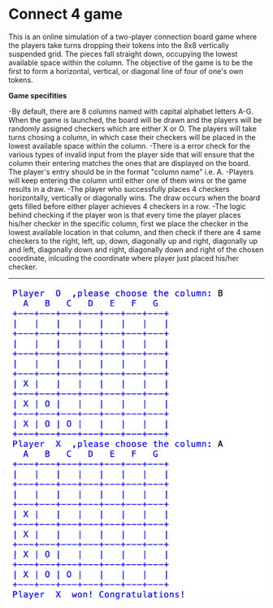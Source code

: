 # Connect 4 game

This is an online simulation of a two-player connection board game where the players take turns dropping their tokens into the 8x8 vertically suspended grid. The pieces fall straight down, occupying the lowest available space within the column. The objective of the game is to be the first to form a horizontal, vertical, or diagonal line of four of one's own tokens.

**Game specifities**

-By default, there are 8 columns named with capital alphabet letters A-G. When the game is launched, the board will be drawn and the players will be randomly assigned checkers which are either X or O. The players will take turns chosing a column, in which case their checkers will be placed in the lowest available space within the column. 
-There is a error check for the various types of invalid input from the player side that will ensure that the column their entering matches the ones that are displayed on the board. The player's entry should be in the format "column name" i.e. A.
-Players will keep entering the column until either one of them wins or the game results in a draw.
-The player who successfully places 4 checkers horizontally, vertically or diagonally wins. The draw occurs when the board gets filled before either player achieves 4 checkers in a row.
-The logic behind checking if the player won is that every time the player places his/her checker in the specific column, first we place the checker in the lowest available location in that column, and then check if there are 4 same checkers to the right, left, up, down, diagonally up and right, diagonally up and left, diagonally down and right, diagonally down and right of the chosen coordinate, inlcuding the coordinate where player just placed his/her checker.

***
![](bin/1c.png)

